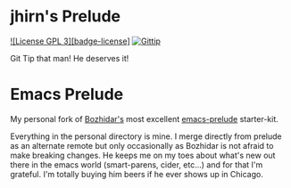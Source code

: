 # jhirn's Prelude

[![License GPL 3][badge-license]](http://www.gnu.org/licenses/gpl-3.0.txt)
[![Gittip](http://img.shields.io/gittip/bbatsov.svg)](https://www.gittip.com/bbatsov/)


Git Tip that man! He deserves it!

Emacs Prelude
=============

My personal fork of [Bozhidar's](https://twitter.com/bbatsov) most excellent [emacs-prelude](https://github.com/bbatsov/prelude) starter-kit.

Everything in the personal directory is mine. I merge directly from prelude as an alternate remote  but only occasionally as Bozhidar is not afraid to make breaking changes. He keeps me on my toes about what's new out there in the emacs world (smart-parens, cider, etc...) and for that I'm grateful. I'm totally buying him beers if he ever shows up in Chicago.
